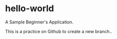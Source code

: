 # hello-world
A Sample Beginner's Application.

This is a practice on Github to create a new branch..
